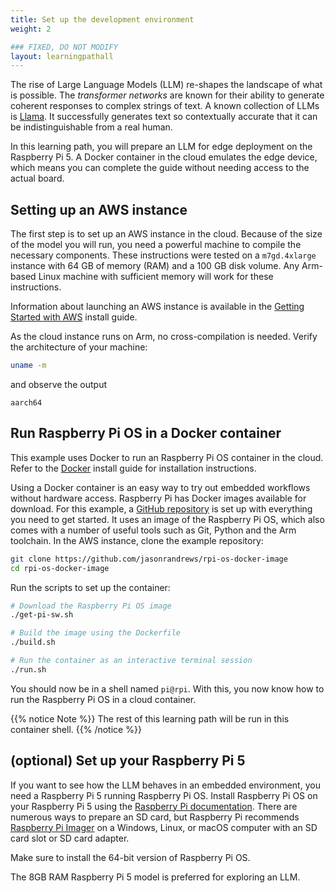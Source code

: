 ```yaml
---
title: Set up the development environment
weight: 2

### FIXED, DO NOT MODIFY
layout: learningpathall
---
```

The rise of Large Language Models (LLM) re-shapes the landscape of what is possible. The *transformer networks* are known for their ability to generate coherent responses to complex strings of text. A known collection of LLMs is [Llama](https://llama.meta.com/). It successfully generates text so contextually accurate that it can be indistinguishable from a real human.

In this learning path, you will prepare an LLM for edge deployment on the Raspberry Pi 5. A Docker container in the cloud emulates the edge device, which means you can complete the guide without needing access to the actual board. 

## Setting up an AWS instance

The first step is to set up an AWS instance in the cloud. Because of the size of the model you will run, you need a powerful machine to compile the necessary components. These instructions were tested on a `m7gd.4xlarge` instance with 64 GB of memory (RAM) and a 100 GB disk volume. Any Arm-based Linux machine with sufficient memory will work for these instructions.

Information about launching an AWS instance is available in the [Getting Started with AWS](/learning-paths/servers-and-cloud-computing/csp/aws/) install guide.

As the cloud instance runs on Arm, no cross-compilation is needed. Verify the architecture of your machine:
```bash
uname -m
```
and observe the output
```console
aarch64
```

## Run Raspberry Pi OS in a Docker container

This example uses Docker to run an Raspberry Pi OS container in the cloud. Refer to the [Docker](/install-guides/docker/) install guide for installation instructions.

Using a Docker container is an easy way to try out embedded workflows without hardware access. Raspberry Pi has Docker images available for download. For this example, a [GitHub repository](https://github.com/jasonrandrews/rpi-os-docker-image) is set up with everything you need to get started. It uses an image of the Raspberry Pi OS, which also comes with a number of useful tools such as Git, Python and the Arm toolchain. In the AWS instance, clone the example repository:

```bash
git clone https://github.com/jasonrandrews/rpi-os-docker-image
cd rpi-os-docker-image
```

Run the scripts to set up the container:
```bash
# Download the Raspberry Pi OS image
./get-pi-sw.sh
```
```bash
# Build the image using the Dockerfile
./build.sh
```
```bash
# Run the container as an interactive terminal session
./run.sh
```

You should now be in a shell named `pi@rpi`. With this, you now know how to run the Raspberry Pi OS in a cloud container.

{{% notice Note %}}
The rest of this learning path will be run in this container shell. 
{{% /notice %}}

## (optional) Set up your Raspberry Pi 5

If you want to see how the LLM behaves in an embedded environment, you need a Raspberry Pi 5 running Raspberry Pi OS. Install Raspberry Pi OS on your Raspberry Pi 5 using the [Raspberry Pi documentation](https://www.raspberrypi.com/documentation/computers/getting-started.html). There are numerous ways to prepare an SD card, but Raspberry Pi recommends [Raspberry Pi Imager](https://www.raspberrypi.com/software/) on a Windows, Linux, or macOS computer with an SD card slot or SD card adapter.

Make sure to install the 64-bit version of Raspberry Pi OS. 

The 8GB RAM Raspberry Pi 5 model is preferred for exploring an LLM.